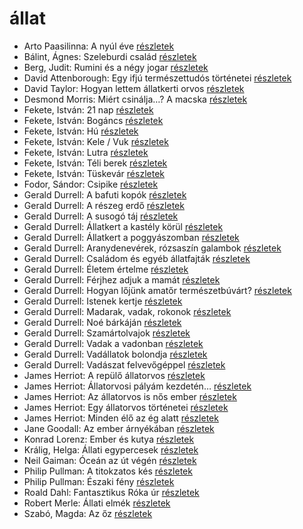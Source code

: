# állat

- Arto Paasilinna: A nyúl éve [részletek](_details/%7Bopf.creator%7D.md#id_634)
- Bálint, Ágnes: Szeleburdi család [részletek](_details/%7Bopf.creator%7D.md#id_161)
- Berg, Judit: Rumini és a négy jogar [részletek](_details/%7Bopf.creator%7D.md#id_570)
- David Attenborough: Egy ifjú természettudós történetei [részletek](_details/%7Bopf.creator%7D.md#id_1449)
- David Taylor: Hogyan lettem állatkerti orvos [részletek](_details/%7Bopf.creator%7D.md#id_473)
- Desmond Morris: Miért csinálja…? A macska [részletek](_details/%7Bopf.creator%7D.md#id_415)
- Fekete, István: 21 nap [részletek](_details/%7Bopf.creator%7D.md#id_315)
- Fekete, István: Bogáncs [részletek](_details/%7Bopf.creator%7D.md#id_266)
- Fekete, István: Hú [részletek](_details/%7Bopf.creator%7D.md#id_730)
- Fekete, István: Kele / Vuk [részletek](_details/%7Bopf.creator%7D.md#id_122)
- Fekete, István: Lutra [részletek](_details/%7Bopf.creator%7D.md#id_735)
- Fekete, István: Téli berek [részletek](_details/%7Bopf.creator%7D.md#id_267)
- Fekete, István: Tüskevár [részletek](_details/%7Bopf.creator%7D.md#id_121)
- Fodor, Sándor: Csipike [részletek](_details/%7Bopf.creator%7D.md#id_391)
- Gerald Durrell: A bafuti kopók [részletek](_details/%7Bopf.creator%7D.md#id_862)
- Gerald Durrell: A részeg erdő [részletek](_details/%7Bopf.creator%7D.md#id_878)
- Gerald Durrell: A susogó táj [részletek](_details/%7Bopf.creator%7D.md#id_871)
- Gerald Durrell: Állatkert a kastély körül [részletek](_details/%7Bopf.creator%7D.md#id_310)
- Gerald Durrell: Állatkert a poggyászomban [részletek](_details/%7Bopf.creator%7D.md#id_49)
- Gerald Durrell: Aranydenevérek, rózsaszín galambok [részletek](_details/%7Bopf.creator%7D.md#id_875)
- Gerald Durrell: Családom és egyéb állatfajták [részletek](_details/%7Bopf.creator%7D.md#id_50)
- Gerald Durrell: Életem értelme [részletek](_details/%7Bopf.creator%7D.md#id_873)
- Gerald Durrell: Férjhez adjuk a mamát [részletek](_details/%7Bopf.creator%7D.md#id_872)
- Gerald Durrell: Hogyan lőjünk amatőr természetbúvárt? [részletek](_details/%7Bopf.creator%7D.md#id_869)
- Gerald Durrell: Istenek kertje [részletek](_details/%7Bopf.creator%7D.md#id_868)
- Gerald Durrell: Madarak, vadak, rokonok [részletek](_details/%7Bopf.creator%7D.md#id_867)
- Gerald Durrell: Noé bárkáján [részletek](_details/%7Bopf.creator%7D.md#id_870)
- Gerald Durrell: Szamártolvajok [részletek](_details/%7Bopf.creator%7D.md#id_874)
- Gerald Durrell: Vadak a vadonban [részletek](_details/%7Bopf.creator%7D.md#id_866)
- Gerald Durrell: Vadállatok bolondja [részletek](_details/%7Bopf.creator%7D.md#id_864)
- Gerald Durrell: Vadászat felvevőgéppel [részletek](_details/%7Bopf.creator%7D.md#id_863)
- James Herriot: A repülő állatorvos [részletek](_details/%7Bopf.creator%7D.md#id_929)
- James Herriot: Állatorvosi pályám kezdetén… [részletek](_details/%7Bopf.creator%7D.md#id_927)
- James Herriot: Az állatorvos is nős ember [részletek](_details/%7Bopf.creator%7D.md#id_1270)
- James Herriot: Egy állatorvos történetei [részletek](_details/%7Bopf.creator%7D.md#id_926)
- James Herriot: Minden élő az ég alatt [részletek](_details/%7Bopf.creator%7D.md#id_925)
- Jane Goodall: Az ember árnyékában [részletek](_details/%7Bopf.creator%7D.md#id_402)
- Konrad Lorenz: Ember és kutya [részletek](_details/%7Bopf.creator%7D.md#id_474)
- Králig, Helga: Állati egypercesek [részletek](_details/%7Bopf.creator%7D.md#id_928)
- Neil Gaiman: Óceán az út végén [részletek](_details/%7Bopf.creator%7D.md#id_1433)
- Philip Pullman: A titokzatos kés [részletek](_details/%7Bopf.creator%7D.md#id_1220)
- Philip Pullman: Északi fény [részletek](_details/%7Bopf.creator%7D.md#id_1219)
- Roald Dahl: Fantasztikus Róka úr [részletek](_details/%7Bopf.creator%7D.md#id_1601)
- Robert Merle: Állati elmék [részletek](_details/%7Bopf.creator%7D.md#id_326)
- Szabó, Magda: Az őz [részletek](_details/%7Bopf.creator%7D.md#id_1348)